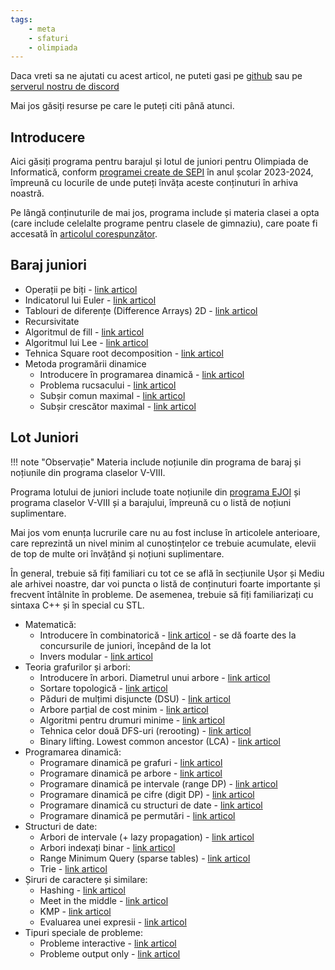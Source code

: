 ```yaml
---
tags:
    - meta
    - sfaturi
    - olimpiada
---
```


Daca vreti sa ne ajutati cu acest articol, ne puteti gasi pe [github](https://github.com/roalgo-discord/arhiva-educationala) sau pe [serverul nostru de discord](https://discord.gg/vdDRSmg3fC)

Mai jos găsiți resurse pe care le puteți citi până atunci.

## Introducere

Aici găsiți programa pentru barajul și lotul de juniori pentru Olimpiada de Informatică, conform [programei create de SEPI](https://sepi.ro/assets/upload-file/oni2024/Programa%20pentru%20olimpiada%20de%20informatica_gimnaziu%20si%20liceu.pdf) în anul școlar 2023-2024, împreună cu locurile de unde puteți învăța aceste conținuturi în arhiva noastră. 

Pe lângă conținuturile de mai jos, programa include și materia clasei a opta (care include celelalte programe pentru clasele de gimnaziu), care poate fi accesată în [articolul corespunzător](https://edu.roalgo.ro/olimpiada/clasa-VIII/).

## Baraj juniori 

* Operații pe biți - [link articol](https://edu.roalgo.ro/mediu/bitwise-ops/)
* Indicatorul lui Euler - [link articol](https://edu.roalgo.ro/mediu/euler-totient/)
* Tablouri de diferențe (Difference Arrays) 2D - [link articol](https://edu.roalgo.ro/usor/partial-sums/#smenul-lui-mars-2d)
* Recursivitate 
* Algoritmul de fill - [link articol](https://edu.roalgo.ro/mediu/lee/#algoritmul-fill-flood-fill-recursiv)
* Algoritmul lui Lee - [link articol](https://edu.roalgo.ro/mediu/lee/#algoritmul-lui-lee-flood-fill-iterativ)
* Tehnica Square root decomposition - [link articol](https://edu.roalgo.ro/dificil/square-root-decomposition/) 
* Metoda programării dinamice
    * Introducere în programarea dinamică - [link articol](https://edu.roalgo.ro/usor/intro-dp/) 
    * Problema rucsacului - [link articol](https://edu.roalgo.ro/mediu/knapsack/) 
    * Subșir comun maximal - [link articol](https://edu.roalgo.ro/mediu/lcs/)
    * Subșir crescător maximal - [link articol](https://edu.roalgo.ro/mediu/lis/)

## Lot Juniori

!!! note "Observație"
    Materia include noțiunile din programa de baraj și noțiunile din programa claselor V-VIII.

Programa lotului de juniori include toate noțiunile din [programa EJOI](https://sepi.ro/assets/upload-file/oni2024/EJOI_syllabus.pdf) și programa claselor V-VIII și a barajului, împreună cu o listă de noțiuni suplimentare.

Mai jos vom enunța lucrurile care nu au fost incluse în articolele anterioare, care reprezintă un nivel minim al cunoștințelor ce trebuie acumulate, elevii de top de multe ori învățând și noțiuni suplimentare.

În general, trebuie să fiți familiari cu tot ce se află în secțiunile Ușor și Mediu ale arhivei noastre, dar voi puncta o listă de conținuturi foarte importante și frecvent întâlnite în probleme. De asemenea, trebuie să fiți familiarizați cu sintaxa C++ și în special cu STL.

* Matematică:
    * Introducere în combinatorică - [link articol](https://edu.roalgo.ro/mediu/intro-combinatorics/) - se dă foarte des la concursurile de juniori, începând de la lot
    * Invers modular - [link articol](https://edu.roalgo.ro/mediu/modular-inverse/)
* Teoria grafurilor și arbori:
    * Introducere în arbori. Diametrul unui arbore - [link articol](https://edu.roalgo.ro/mediu/tree-1/)
    * Sortare topologică - [link articol](https://edu.roalgo.ro/mediu/toposort/)
    * Păduri de mulțimi disjuncte (DSU) - [link articol](https://edu.roalgo.ro/mediu/dsu/)
    * Arbore parțial de cost minim - [link articol](https://edu.roalgo.ro/mediu/apcm/)
    * Algoritmi pentru drumuri minime - [link articol](https://edu.roalgo.ro/mediu/shortest-path/)
    * Tehnica celor două DFS-uri (rerooting) - [link articol](https://edu.roalgo.ro/mediu/rerooting/)
    * Binary lifting. Lowest common ancestor (LCA) - [link articol](https://edu.roalgo.ro/dificil/lowest-common-ancestor/)
* Programarea dinamică:
    * Programare dinamică pe grafuri - [link articol](https://edu.roalgo.ro/dificil/graph-dp/)
    * Programare dinamică pe arbore - [link articol](https://edu.roalgo.ro/dificil/tree-dp/)
    * Programare dinamică pe intervale (range DP) - [link articol](https://edu.roalgo.ro/dificil/range-dp/)
    * Programare dinamică pe cifre (digit DP) - [link articol](https://edu.roalgo.ro/dificil/digit-dp/)
    * Programare dinamică cu structuri de date - [link articol](https://edu.roalgo.ro/dificil/data-structures-dp/)
    * Programare dinamică pe permutări - [link articol](https://edu.roalgo.ro/dificil/permutations-dp/)
* Structuri de date:
    * Arbori de intervale (+ lazy propagation) - [link articol](https://edu.roalgo.ro/dificil/segment-trees/)
    * Arbori indexați binar - [link articol](https://edu.roalgo.ro/dificil/fenwick-tree/)
    * Range Minimum Query (sparse tables) - [link articol](https://edu.roalgo.ro/dificil/rmq/)
    * Trie - [link articol](https://edu.roalgo.ro/dificil/trie/)
* Șiruri de caractere și similare:
    * Hashing - [link articol](https://edu.roalgo.ro/mediu/hashing/)
    * Meet in the middle - [link articol](https://edu.roalgo.ro/mediu/mitm/)
    * KMP - [link articol](https://edu.roalgo.ro/dificil/kmp/)
    * Evaluarea unei expresii - [link articol](https://edu.roalgo.ro/mediu/expression-evaluation/)
* Tipuri speciale de probleme:
    * Probleme interactive - [link articol](https://edu.roalgo.ro/dificil/interactive/)
    * Probleme output only - [link articol](https://edu.roalgo.ro/dificil/output-only/)
    
